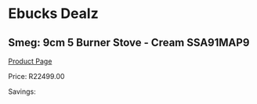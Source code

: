 
# Ebucks Dealz
## Smeg: 9cm 5 Burner Stove - Cream SSA91MAP9
[Product Page](https://www.ebucks.com/web/shop/productSelected.do?prodId=1173110176&catId=1196429345)

Price: R22499.00

Savings: 


	